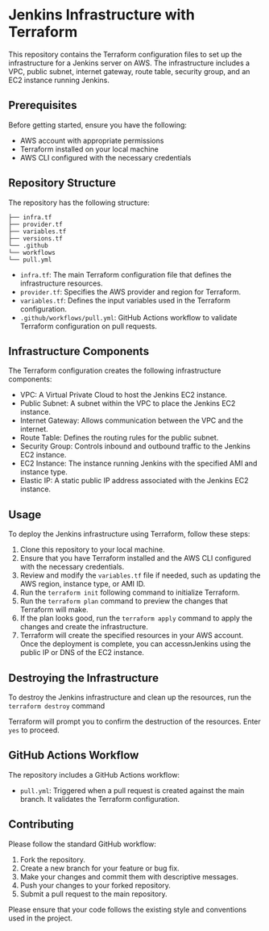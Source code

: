 # Jenkins Infrastructure with Terraform

This repository contains the Terraform configuration files to set up the infrastructure for a Jenkins server on AWS. The infrastructure includes a VPC, public subnet, internet gateway, route table, security group, and an EC2 instance running Jenkins.

## Prerequisites

Before getting started, ensure you have the following:

- AWS account with appropriate permissions
- Terraform installed on your local machine
- AWS CLI configured with the necessary credentials

## Repository Structure

The repository has the following structure:
```
├── infra.tf
├── provider.tf
├── variables.tf
├── versions.tf
└── .github
└── workflows
└── pull.yml
```

- `infra.tf`: The main Terraform configuration file that defines the infrastructure resources.
- `provider.tf`: Specifies the AWS provider and region for Terraform.
- `variables.tf`: Defines the input variables used in the Terraform configuration.
- `.github/workflows/pull.yml`: GitHub Actions workflow to validate Terraform configuration on pull requests.

## Infrastructure Components

The Terraform configuration creates the following infrastructure components:

- VPC: A Virtual Private Cloud to host the Jenkins EC2 instance.
- Public Subnet: A subnet within the VPC to place the Jenkins EC2 instance.
- Internet Gateway: Allows communication between the VPC and the internet.
- Route Table: Defines the routing rules for the public subnet.
- Security Group: Controls inbound and outbound traffic to the Jenkins EC2 instance.
- EC2 Instance: The instance running Jenkins with the specified AMI and instance type.
- Elastic IP: A static public IP address associated with the Jenkins EC2 instance.

## Usage

To deploy the Jenkins infrastructure using Terraform, follow these steps:

1. Clone this repository to your local machine.
2. Ensure that you have Terraform installed and the AWS CLI configured with the necessary credentials.
3. Review and modify the `variables.tf` file if needed, such as updating the AWS region, instance type, or AMI ID.
4. Run the `terraform init` following command to initialize Terraform.
5. Run the `terraform plan` command to preview the changes that Terraform will make.
6. If the plan looks good, run the `terraform apply` command to apply the changes and create the infrastructure.
7. Terraform will create the specified resources in your AWS account. Once the deployment is complete, you can accessnJenkins using the public IP or DNS of the EC2 instance.

## Destroying the Infrastructure

To destroy the Jenkins infrastructure and clean up the resources, run the `terraform destroy` command

Terraform will prompt you to confirm the destruction of the resources. Enter `yes` to proceed.

## GitHub Actions Workflow

The repository includes a GitHub Actions workflow:

- `pull.yml`: Triggered when a pull request is created against the main branch. It validates the Terraform configuration.

## Contributing

Please follow the standard GitHub workflow:

1. Fork the repository.
2. Create a new branch for your feature or bug fix.
3. Make your changes and commit them with descriptive messages.
4. Push your changes to your forked repository.
5. Submit a pull request to the main repository.

Please ensure that your code follows the existing style and conventions used in the project.